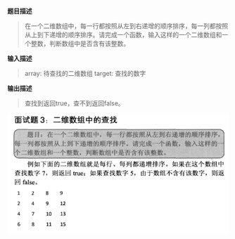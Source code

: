 **题目描述**
>在一个二维数组中，每一行都按照从左到右递增的顺序排序，每一列都按照从上到下递增的顺序排序。请完成一个函数，输入这样的一个二维数组和一个整数，判断数组中是否含有该整数。

**输入描述**

>array:  待查找的二维数组
>target: 查找的数字

**输出描述**
>查找到返回true，查不到返回false。

![题目](./find.jpg)

